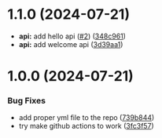# 1.1.0 (2024-07-21)

* **api:** add hello api ([#2](https://github.com/gowtham-aracreate/semantic-release-playground/issues/2)) ([348c961](https://github.com/gowtham-aracreate/semantic-release-playground/commit/348c96126a1c68e188ecdd610e54571b62044e29))
* **api:** add welcome api ([3d39aa1](https://github.com/gowtham-aracreate/semantic-release-playground/commit/3d39aa18c4816d6651c54afc2c8748afd7bbc98d))

# 1.0.0 (2024-07-21)

### Bug Fixes

* add proper yml file to the repo ([739b844](https://github.com/gowtham-aracreate/semantic-release-playground/commit/739b844ac18438f49f5184656a069b218ac49185))
* try make github actions to work ([3fc3f57](https://github.com/gowtham-aracreate/semantic-release-playground/commit/3fc3f5770e3bae6d53ed40b34ca5bf2f831556e7))
